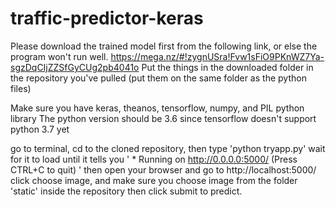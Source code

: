 # traffic-predictor-keras

Please download the trained model first from the following link, or else the program won't run well.
https://mega.nz/#!zygnUSra!Fvw1sFiO9PKnWZ7Ya-sgzDqCIjZZSfGyCUg2pb4041o
Put the things in the downloaded folder in the repository you've pulled (put them on the same folder as the python files)

Make sure you have keras, theanos, tensorflow, numpy, and PIL python library 
The python version should be 3.6 since tensorflow doesn't support python 3.7 yet

go to terminal, cd to the cloned repository, then type 'python tryapp.py'
wait for it to load until it tells you ' * Running on http://0.0.0.0:5000/ (Press CTRL+C to quit) '
then open your browser and go to http://localhost:5000/
click choose image, and make sure you choose image from the folder 'static' inside the repository
then click submit to predict.
